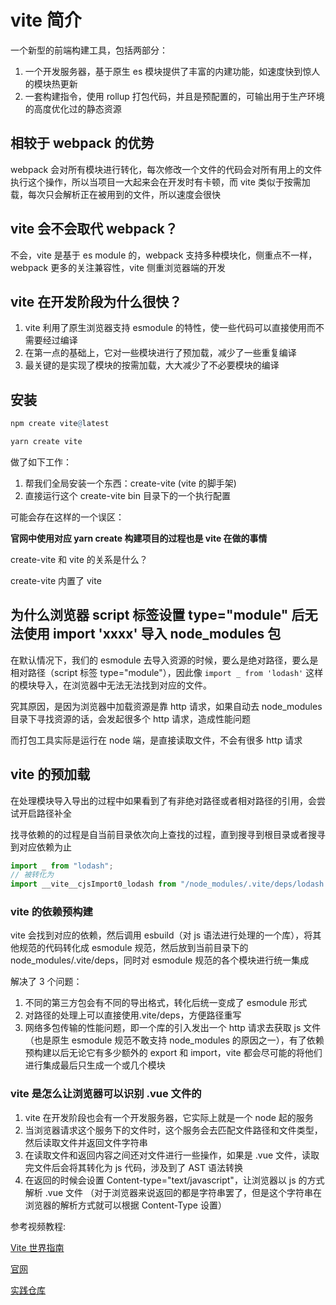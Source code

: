 # vite 简介

一个新型的前端构建工具，包括两部分：

1. 一个开发服务器，基于原生 es 模块提供了丰富的内建功能，如速度快到惊人的模块热更新
2. 一套构建指令，使用 rollup 打包代码，并且是预配置的，可输出用于生产环境的高度优化过的静态资源

## 相较于 webpack 的优势

webpack 会对所有模块进行转化，每次修改一个文件的代码会对所有用上的文件执行这个操作，所以当项目一大起来会在开发时有卡顿，而 vite 类似于按需加载，每次只会解析正在被用到的文件，所以速度会很快

## vite 会不会取代 webpack？

不会，vite 是基于 es module 的，webpack 支持多种模块化，侧重点不一样，webpack 更多的关注兼容性，vite 侧重浏览器端的开发

## vite 在开发阶段为什么很快？

1. vite 利用了原生浏览器支持 esmodule 的特性，使一些代码可以直接使用而不需要经过编译
2. 在第一点的基础上，它对一些模块进行了预加载，减少了一些重复编译
3. 最关键的是实现了模块的按需加载，大大减少了不必要模块的编译

## 安装

```r
npm create vite@latest
```

```r
yarn create vite
```

做了如下工作：

1. 帮我们全局安装一个东西：create-vite (vite 的脚手架)
2. 直接运行这个 create-vite bin 目录下的一个执行配置

可能会存在这样的一个误区：

**官网中使用对应 yarn create 构建项目的过程也是 vite 在做的事情**

create-vite 和 vite 的关系是什么？

create-vite 内置了 vite

## 为什么浏览器 script 标签设置 type="module" 后无法使用 import 'xxxx' 导入 node_modules 包

在默认情况下，我们的 esmodule 去导入资源的时候，要么是绝对路径，要么是相对路径（script 标签 type="module"），因此像 `import _ from 'lodash'` 这样的模块导入，在浏览器中无法无法找到对应的文件。

究其原因，是因为浏览器中加载资源是靠 http 请求，如果自动去 node_modules 目录下寻找资源的话，会发起很多个 http 请求，造成性能问题

而打包工具实际是运行在 node 端，是直接读取文件，不会有很多 http 请求

## vite 的预加载

在处理模块导入导出的过程中如果看到了有非绝对路径或者相对路径的引用，会尝试开启路径补全

找寻依赖的的过程是自当前目录依次向上查找的过程，直到搜寻到根目录或者搜寻到对应依赖为止

```js
import _ from "lodash";
// 被转化为
import __vite__cjsImport0_lodash from "/node_modules/.vite/deps/lodash.js?v=2e7ad70b";
```

### vite 的依赖预构建

vite 会找到对应的依赖，然后调用 esbuild（对 js 语法进行处理的一个库），将其他规范的代码转化成 esmodule 规范，然后放到当前目录下的 node_modules/.vite/deps，同时对 esmodule 规范的各个模块进行统一集成

解决了 3 个问题：

1. 不同的第三方包会有不同的导出格式，转化后统一变成了 esmodule 形式
2. 对路径的处理上可以直接使用.vite/deps，方便路径重写
3. 网络多包传输的性能问题，即一个库的引入发出一个 http 请求去获取 js 文件（也是原生 esmodule 规范不敢支持 node_modules 的原因之一），有了依赖预构建以后无论它有多少额外的 export 和 import，vite 都会尽可能的将他们进行集成最后只生成一个或几个模块

### vite 是怎么让浏览器可以识别 .vue 文件的

1. vite 在开发阶段也会有一个开发服务器，它实际上就是一个 node 起的服务
2. 当浏览器请求这个服务下的文件时，这个服务会去匹配文件路径和文件类型，然后读取文件并返回文件字符串
3. 在读取文件和返回内容之间还对文件进行一些操作，如果是 .vue 文件，读取完文件后会将其转化为 js 代码，涉及到了 AST 语法转换
4. 在返回的时候会设置 Content-type="text/javascript"，让浏览器以 js 的方式解析 .vue 文件 （对于浏览器来说返回的都是字符串罢了，但是这个字符串在浏览器的解析方式就可以根据 Content-Type 设置）

参考视频教程:

[Vite 世界指南](https://www.bilibili.com/video/BV1GN4y1M7P5/?spm_id_from=333.1007.top_right_bar_window_custom_collection.content.click&vd_source=fb868bb15616b14f8bafac1e50cca8e7)

[官网](https://vitejs.dev/)

[实践仓库](https://github.com/hiraras/vite-study)
